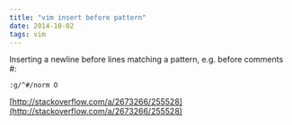 ```yaml
---
title: "vim insert before pattern"
date: 2014-10-02 
tags: vim
---
```


Inserting a newline before lines matching a pattern, e.g. before comments #:

```vim
:g/^#/norm O
```

[http://stackoverflow.com/a/2673266/255528](http://stackoverflow.com/a/2673266/255528)
